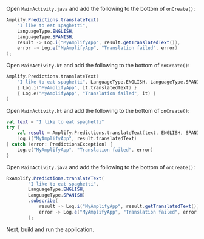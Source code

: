 <amplify-block-switcher>
<amplify-block name="Java">

Open `MainActivity.java` and add the following to the bottom of `onCreate()`:

```java
Amplify.Predictions.translateText(
    "I like to eat spaghetti",
    LanguageType.ENGLISH,
    LanguageType.SPANISH,
    result -> Log.i("MyAmplifyApp", result.getTranslatedText()),
    error -> Log.e("MyAmplifyApp", "Translation failed", error)
);
```

</amplify-block>
<amplify-block name="Kotlin - Callbacks">

Open `MainActivity.kt` and add the following to the bottom of `onCreate()`:

```kotlin
Amplify.Predictions.translateText(
    "I like to eat spaghetti", LanguageType.ENGLISH, LanguageType.SPANISH,
    { Log.i("MyAmplifyApp", it.translatedText) }
    { Log.e("MyAmplifyApp", "Translation failed", it) }
)
```

</amplify-block>
<amplify-block name="Kotlin - Coroutines (Beta)">

Open `MainActivity.kt` and add the following to the bottom of `onCreate()`:

```kotlin
val text = "I like to eat spaghetti"
try {
    val result = Amplify.Predictions.translateText(text, ENGLISH, SPANISH)
    Log.i("MyAmplifyApp", result.translatedText) 
} catch (error: PredictionsException) {
    Log.e("MyAmplifyApp", "Translation failed", error) 
}
```

</amplify-block>
<amplify-block name="RxJava">

Open `MainActivity.java` and add the following to the bottom of `onCreate()`:

```java
RxAmplify.Predictions.translateText(
        "I like to eat spaghetti",
        LanguageType.ENGLISH,
        LanguageType.SPANISH)
        .subscribe(
            result -> Log.i("MyAmplifyApp", result.getTranslatedText()),
            error -> Log.e("MyAmplifyApp", "Translation failed", error)
        );
```

</amplify-block>
</amplify-block-switcher>

Next, build and run the application.
